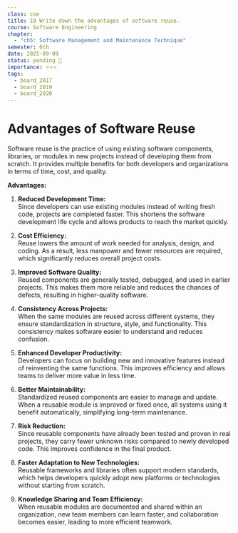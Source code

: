 ```yaml
---
class: cse
title: 19 Write down the advantages of software reuse.
course: Software Engineering
chapter:
  - "ch5: Software Management and Maintenance Technique"
semester: 6th
date: 2025-09-09
status: pending 🛑
importance: ⭐⭐⭐
tags:
  - board_2017
  - board_2019
  - board_2020
---
```

# Advantages of Software Reuse

Software reuse is the practice of using existing software components, libraries, or modules in new projects instead of developing them from scratch. It provides multiple benefits for both developers and organizations in terms of time, cost, and quality.

**Advantages:**

1. **Reduced Development Time:**  
    Since developers can use existing modules instead of writing fresh code, projects are completed faster. This shortens the software development life cycle and allows products to reach the market quickly.
    
2. **Cost Efficiency:**  
    Reuse lowers the amount of work needed for analysis, design, and coding. As a result, less manpower and fewer resources are required, which significantly reduces overall project costs.
    
3. **Improved Software Quality:**  
    Reused components are generally tested, debugged, and used in earlier projects. This makes them more reliable and reduces the chances of defects, resulting in higher-quality software.
    
4. **Consistency Across Projects:**  
    When the same modules are reused across different systems, they ensure standardization in structure, style, and functionality. This consistency makes software easier to understand and reduces confusion.
    
5. **Enhanced Developer Productivity:**  
    Developers can focus on building new and innovative features instead of reinventing the same functions. This improves efficiency and allows teams to deliver more value in less time.
    
6. **Better Maintainability:**  
    Standardized reused components are easier to manage and update. When a reusable module is improved or fixed once, all systems using it benefit automatically, simplifying long-term maintenance.
    
7. **Risk Reduction:**  
    Since reusable components have already been tested and proven in real projects, they carry fewer unknown risks compared to newly developed code. This improves confidence in the final product.
    
8. **Faster Adaptation to New Technologies:**  
    Reusable frameworks and libraries often support modern standards, which helps developers quickly adopt new platforms or technologies without starting from scratch.
    
9. **Knowledge Sharing and Team Efficiency:**  
    When reusable modules are documented and shared within an organization, new team members can learn faster, and collaboration becomes easier, leading to more efficient teamwork.